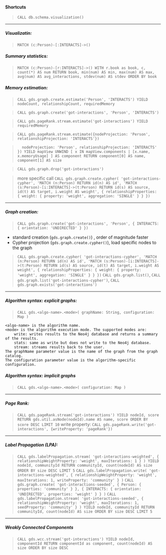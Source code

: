 #### Shortcuts
>  `CALL db.schema.visualization()`
------------------------------------------------------------------------
##### Visualizatin:
>  `MATCH (c:Person)-[:INTERACTS]->()`

##### Summary statistics:
> `MATCH (c:Person)-[r:INTERACTS]->()
WITH r.book as book, c, count(*) AS num
RETURN book, min(num) AS min, max(num) AS max, avg(num) AS avg_interactions, stdev(num) AS stdev
ORDER BY book`

##### Memory estimation:
>  `CALL gds.graph.create.estimate('Person', 'INTERACTS') YIELD nodeCount, relationshipCount, requiredMemory`

>  `CALL gds.graph.create('got-interactions', 'Person', 'INTERACTS')`

>  `CALL gds.pageRank.stream.estimate('got-interactions') YIELD requiredMemory`

>  `CALL gds.pageRank.stream.estimate({nodeProjection: 'Person', relationshipProjection: 'INTERACTS'})`

>  `  nodeProjection: 'Person',
  relationshipProjection: 'INTERACTS'
}) YIELD mapView
UNWIND [ x IN mapView.components | [x.name, x.memoryUsage] ] AS component
RETURN component[0] AS name, component[1] AS size`

>  `CALL gds.graph.drop('got-interactions')`

>  more specific call `CALL gds.graph.create.cypher(
  'got-interactions-cypher',
  'MATCH (n:Person) RETURN id(n) AS id',
  'MATCH (s:Person)-[i:INTERACTS]->(t:Person) RETURN id(s) AS source, id(t) AS target, i.weight AS weight',
  {
    relationshipProperties: {
      weight: {
        property: 'weight',
        aggregation: 'SINGLE'
    }
  }
})`
------------------------------------------------------------------------
##### Graph creation:
>  `CALL gds.graph.create('got-interactions', 'Person', {
  INTERACTS: {
    orientation: 'UNDIRECTED'
  }
})`
 - standard creation (`gds.graph.create()`) , order of magnitude faster
 - Cypher projection (`gds.graph.create.cypher()`), load specific nodes to the graph
>  `CALL gds.graph.create.cypher(
  'got-interactions-cypher',
  'MATCH (n:Person) RETURN id(n) AS id',
  'MATCH (s:Person)-[i:INTERACTS]->(t:Person) RETURN id(s) AS source, id(t) AS target, i.weight AS weight',
  {
    relationshipProperties: {
      weight: {
        property: 'weight',
        aggregation: 'SINGLE'
    }
  }
})`
>  `CALL gds.graph.list()`, `CALL gds.graph.list('got-interactions-cypher')`, `CALL gds.graph.exists('got-interactions')`
-------------------------------------------------------------------------------------
##### Algorithm syntax: explicit graphs:
>  `CALL gds.<algo-name>.<mode>(
  graphName: String,
  configuration: Map
)`

    <algo-name> is the algorithm name.
    <mode> is the algorithm execution mode. The supported modes are:
        write: writes results to the Neo4j database and returns a summary of the results.
        stats: same as write but does not write to the Neo4j database.
        stream: streams results back to the user.
    The graphName parameter value is the name of the graph from the graph catalog.
    The configuration parameter value is the algorithm-specific configuration.

##### Algorithm syntax: implicit graphs
>  `CALL gds.<algo-name>.<mode>(
  configuration: Map
)`
-------------------------------------------------------------------------------------
##### Page Rank:
>  `CALL gds.pageRank.stream('got-interactions') YIELD nodeId, score
RETURN gds.util.asNode(nodeId).name AS name, score
ORDER BY score DESC LIMIT 10`
>  write property: `CALL gds.pageRank.write('got-interactions', {writeProperty: 'pageRank'})`
-------------------------------------------------------------------------------------
##### Label Propagation (LPA):
>  `CALL gds.labelPropagation.stream(
  'got-interactions-weighted',
  {
    relationshipWeightProperty: 'weight',
    maxIterations: 1
  }
) YIELD nodeId, communityId
RETURN communityId, count(nodeId) AS size
ORDER BY size DESC
LIMIT 5`
>  `CALL gds.labelPropagation.write(
  'got-interactions-weighted',
  {
    relationshipWeightProperty: 'weight',
    maxIterations: 1,
    writeProperty: 'community'
  }
)`
>  `CALL gds.graph.create(
  'got-interactions-seeded',
  {
    Person: {
      properties: 'community'
    }
  },
  {
    INTERACTS: {
      orientation: 'UNDIRECTED',
      properties: 'weight'
    }
  }
)`
> `CALL gds.labelPropagation.stream(
  'got-interactions-seeded',
  {
    relationshipWeightProperty: 'weight',
    maxIterations: 1,
    seedProperty: 'community'
  }
) YIELD nodeId, communityId
RETURN communityId, count(nodeId) AS size
ORDER BY size DESC
LIMIT 5`
-------------------------------------------------------------------------------------
##### Weakly Connected Components
> `CALL gds.wcc.stream('got-interactions')
YIELD nodeId, componentId
RETURN componentId as component, count(nodeId) AS size
ORDER BY size DESC`